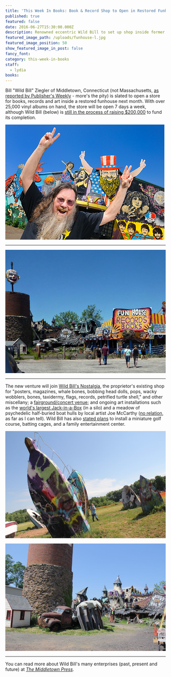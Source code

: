 ```yaml
---
title: 'This Week In Books: Book & Record Shop to Open in Restored Funhouse'
published: true
featured: false
date: 2016-06-27T15:30:00.000Z
description: Renowned eccentric Wild Bill to set up shop inside former carnival attraction.
featured_image_path: /uploads/funhouse-l.jpg
featured_image_position: 50
show_featured_image_in_post: false
fancy_font:
category: this-week-in-books
staff:
  - lydia
books:
---
```



Bill "Wild Bill" Ziegler of Middletown, Connecticut (not Massachusetts, [as reported by Publisher's Weekly](https://publishersweekly.com/pw/by-topic/industry-news/bookselling/article/70764-bookstore-news-june-27-2016.html) - more's the pity) is slated to open a store for books, records and art inside a restored funhouse next month. With over 25,000 vinyl albums on hand, the store will be open 7 days a week, although Wild Bill (below) is [still in the process of raising $200,000](https://www.wildbillsonline.com/funhouse) to fund its completion.

[![Wild Bill Ziegler in front of his Nostalgia Shop](/uploads/versions/wildbill1---x----500-361x---.jpg)](https://alferreiraphotography.com/blog/wild-bill-captured/)

---

[![](/uploads/versions/funhouse-l---x----782-600x---.jpg)](https://www.brooklinebooksmith.com/uploads/versions/funhouse-l---x----782-600x---.jpg)

---

The new venture will join [Wild Bill's Nostalgia](https://www.wildbillsonline.com/categories/), the proprietor's existing shop for "posters, magazines, whale bones, bobbing head dolls, pops, wacky wobblers, bones, taxidermy, flags, records, petrified turtle shell," and other miscellany; a [fairground/concert venue](https://www.wildbillsonline.com/events/); and ongoing art installations such as the [world's largest Jack-in-a-Box](https://www.roadsideamerica.com/story/19394) (in a silo) and a meadow of psychedelic half-buried boat hulls by local artist Joe McCarthy ([no relation](https://en.wikipedia.org/wiki/Joseph_McCarthy), as far as I can tell). Wild Bill has also [stated plans](https://www.middletownpress.com/business/20150727/lovingly-crafted-mini-amusement-park-in-middletown-waiting-on-funds) to install a miniature golf course, batting cages, and a family entertainment center.

[![](/uploads/versions/img_6001-l---x----800-534x---.jpg)](https://www.brooklinebooksmith.com/uploads/versions/img_6001-l---x----800-534x---.jpg)

[![](/uploads/versions/img_6007-l---x----800-534x---.jpg)](https://www.brooklinebooksmith.com/uploads/versions/img_6007-l---x----800-534x---.jpg)

---

You can read more about Wild Bill's many enterprises (past, present and future) at [*The Middletown Press*](https://www.middletownpress.com/business/20160623/art-installation-records-and-book-shop-open-at-wild-bills-nostalgia).